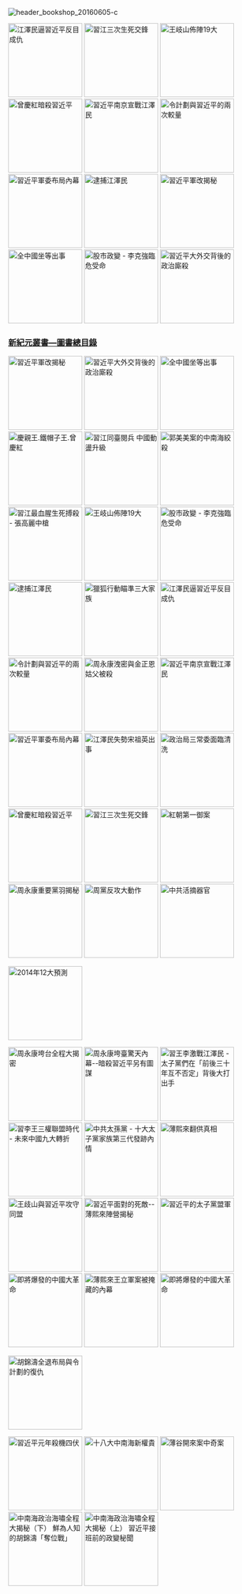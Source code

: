 ![header_bookshop_20160605-c](https://cloud.githubusercontent.com/assets/19661274/15989086/810f2510-30ae-11e6-8bcf-fb0a0d84e6c3.jpg)

<a ID="book-032" href="http://shop.epochweekly.com/tw/book/江澤民逼習近平反目成仇-41637146" title="江澤民逼習近平反目成仇"><img  border="0" width="150"  alt="江澤民逼習近平反目成仇" src="http://epochweekly.ten01.net//uploads/covers/content_38-2016-02-16.jpg" /></a>
<a ID="book-024" href="http://shop.epochweekly.com/tw/book/習江三次生死交鋒-86283711" title="習江三次生死交鋒"><img  border="0" width="150"  alt="習江三次生死交鋒" src="http://epochweekly.ten01.net//uploads/covers/content_55-2016-02-16.jpg" /></a>
<a ID="book-036" href="http://shop.epochweekly.com/tw/book/王岐山佈陣-大-4564658" title="王岐山佈陣19大"><img  border="0" width="150"  alt="王岐山佈陣19大" src="http://epochweekly.ten01.net//uploads/covers/content_22-2016-02-12.jpg" /></a>
<a ID="book-025" href="http://shop.epochweekly.com/tw/book/曾慶紅暗殺習近平-78513876" title="曾慶紅暗殺習近平"><img  border="0" width="150"  alt="曾慶紅暗殺習近平" src="http://epochweekly.ten01.net//uploads/covers/content_79-2016-02-16.jpg" /></a>
<a ID="book-029" href="http://shop.epochweekly.com/tw/book/習近平南京宣戰江澤民-62030178" title="習近平南京宣戰江澤民 "><img  border="0" width="150"  alt="習近平南京宣戰江澤民 " src="http://epochweekly.ten01.net//uploads/covers/content_40-2016-02-16.jpg" /></a>
<a ID="book-031" href="http://shop.epochweekly.com/tw/book/令計劃與習近平的兩次較量-62283566" title="令計劃與習近平的兩次較量"><img  border="0" width="150"  alt="令計劃與習近平的兩次較量" src="http://epochweekly.ten01.net//uploads/covers/content_39-2016-02-16.jpg" /></a>
<a ID="book-028" href="http://shop.epochweekly.com/tw/book/習近平軍委布局內幕-23763445" title="習近平軍委布局內幕"><img  border="0" width="150"  alt="習近平軍委布局內幕" src="http://epochweekly.ten01.net//uploads/covers/content_41-2016-02-16.jpg" /></a>
<a ID="book-034" href="http://shop.epochweekly.com/tw/book/逮捕江澤民-33815372" title="逮捕江澤民"><img  border="0" width="150"  alt="逮捕江澤民" src="http://epochweekly.ten01.net//uploads/covers/content_36-2016-02-12.jpg" /></a>
<a ID="book-043" href="http://shop.epochweekly.com/tw/book/習近平軍改揭秘-6035271" title="習近平軍改揭秘"><img  border="0" width="150"  alt="習近平軍改揭秘" src="http://epochweekly.ten01.net//uploads/covers/content_87-2016-04-16.jpg" /></a>
<a ID="book-041" href="http://shop.epochweekly.com/tw/book/全中國坐等出事-83785724" title="全中國坐等出事"><img  border="0" width="150"  alt="全中國坐等出事" src="http://epochweekly.ten01.net//uploads/covers/content_84-2016-03-20.jpg" /></a>
<a ID="book-035" href="http://shop.epochweekly.com/tw/book/股市政變-李克強臨危受命-43453177" title="股市政變 - 李克強臨危受命"><img  border="0" width="150"  alt="股市政變 - 李克強臨危受命" src="http://epochweekly.ten01.net//uploads/covers/content_28-2016-02-12.jpg" /></a>
<a ID="book-042" href="http://shop.epochweekly.com/tw/book/習近平大外交背後政治廝殺-40688583" title="習近平大外交背後的政治廝殺"><img  border="0" width="150"  alt="習近平大外交背後的政治廝殺" src="http://epochweekly.ten01.net//uploads/covers/content_85-2016-03-20.jpg" /></a>


<h3><a id="designer-templates" class="anchor" href="#designer-templates" aria-hidden="true">新紀元叢書—圖書總目錄<span aria-hidden="true" class="octicon octicon-link"></span></a></h3>

<a ID="book-043" href="http://shop.epochweekly.com/tw/book/習近平軍改揭秘-6035271" title="習近平軍改揭秘"><img  border="0" width="150"  alt="習近平軍改揭秘" src="http://epochweekly.ten01.net//uploads/covers/content_87-2016-04-16.jpg" /></a>
<a ID="book-042" href="http://shop.epochweekly.com/tw/book/習近平大外交背後政治廝殺-40688583" title="習近平大外交背後的政治廝殺"><img  border="0" width="150"  alt="習近平大外交背後的政治廝殺" src="http://epochweekly.ten01.net//uploads/covers/content_85-2016-03-20.jpg" /></a>
<a ID="book-041" href="http://shop.epochweekly.com/tw/book/全中國坐等出事-83785724" title="全中國坐等出事"><img  border="0" width="150"  alt="全中國坐等出事" src="http://epochweekly.ten01.net//uploads/covers/content_84-2016-03-20.jpg" /></a>
<a ID="book-040" href="http://shop.epochweekly.com/tw/book/慶親王-鐵帽子王-曾慶紅-55815877" title="慶親王.鐵帽子王.曾慶紅"><img  border="0" width="150"  alt="慶親王.鐵帽子王.曾慶紅" src="http://epochweekly.ten01.net//uploads/covers/content_83-2016-03-20.jpg" /></a>
<a ID="book-039" href="http://shop.epochweekly.com/tw/book/習江同臺閱兵-中國亂局升級-2234030" title="習江同臺閱兵 中國動盪升級"><img  border="0" width="150"  alt="習江同臺閱兵 中國動盪升級" src="http://epochweekly.ten01.net//uploads/covers/content_10-2016-02-12.jpg" /></a>
<a ID="book-038" href="http://shop.epochweekly.com/tw/book/郭美美案的中南海絞殺-26701543" title="郭美美案的中南海絞殺"><img  border="0" width="150"  alt="郭美美案的中南海絞殺" src="http://epochweekly.ten01.net//uploads/covers/content_14-2016-02-12.jpg" /></a>
<a ID="book-037" href="http://shop.epochweekly.com/tw/book/習江生死搏殺-張高麗中槍-1531260" title="習江最血腥生死搏殺 - 張高麗中槍"><img  border="0" width="150"  alt="習江最血腥生死搏殺 - 張高麗中槍" src="http://epochweekly.ten01.net//uploads/covers/content_16-2016-02-12.jpg" /></a>
<a ID="book-036" href="http://shop.epochweekly.com/tw/book/王岐山佈陣-大-4564658" title="王岐山佈陣19大"><img  border="0" width="150"  alt="王岐山佈陣19大" src="http://epochweekly.ten01.net//uploads/covers/content_22-2016-02-12.jpg" /></a>
<a ID="book-035" href="http://shop.epochweekly.com/tw/book/股市政變-李克強臨危受命-43453177" title="股市政變 - 李克強臨危受命"><img  border="0" width="150"  alt="股市政變 - 李克強臨危受命" src="http://epochweekly.ten01.net//uploads/covers/content_28-2016-02-12.jpg" /></a>
<a ID="book-034" href="http://shop.epochweekly.com/tw/book/逮捕江澤民-33815372" title="逮捕江澤民"><img  border="0" width="150"  alt="逮捕江澤民" src="http://epochweekly.ten01.net//uploads/covers/content_36-2016-02-12.jpg" /></a>
<a ID="book-033" href="http://shop.epochweekly.com/tw/book/獵狐行動瞄準三大家族-87864553" title="獵狐行動瞄準三大家族"><img  border="0" width="150"  alt="獵狐行動瞄準三大家族" src="http://epochweekly.ten01.net//uploads/covers/content_37-2016-02-16.jpg" /></a>
<a ID="book-032" href="http://shop.epochweekly.com/tw/book/江澤民逼習近平反目成仇-41637146" title="江澤民逼習近平反目成仇"><img  border="0" width="150"  alt="江澤民逼習近平反目成仇" src="http://epochweekly.ten01.net//uploads/covers/content_38-2016-02-16.jpg" /></a>
<a ID="book-031" href="http://shop.epochweekly.com/tw/book/令計劃與習近平的兩次較量-62283566" title="令計劃與習近平的兩次較量"><img  border="0" width="150"  alt="令計劃與習近平的兩次較量" src="http://epochweekly.ten01.net//uploads/covers/content_39-2016-02-16.jpg" /></a>
<a ID="book-030" href="http://shop.epochweekly.com/tw/book/周永康洩密-金正恩姑父被殺-74302115" title="周永康洩密與金正恩姑父被殺"><img  border="0" width="150"  alt="周永康洩密與金正恩姑父被殺" src="http://epochweekly.ten01.net//uploads/covers/content_81-2016-02-16.jpg" /></a>
<a ID="book-029" href="http://shop.epochweekly.com/tw/book/習近平南京宣戰江澤民-62030178" title="習近平南京宣戰江澤民 "><img  border="0" width="150"  alt="習近平南京宣戰江澤民 " src="http://epochweekly.ten01.net//uploads/covers/content_40-2016-02-16.jpg" /></a>
<a ID="book-028" href="http://shop.epochweekly.com/tw/book/習近平軍委布局內幕-23763445" title="習近平軍委布局內幕"><img  border="0" width="150"  alt="習近平軍委布局內幕" src="http://epochweekly.ten01.net//uploads/covers/content_41-2016-02-16.jpg" /></a>
<a ID="book-027" href="http://shop.epochweekly.com/tw/book/江澤民失勢宋祖英出事-60767265" title="江澤民失勢宋祖英出事"><img  border="0" width="150"  alt="江澤民失勢宋祖英出事" src="http://epochweekly.ten01.net//uploads/covers/content_42-2016-02-16.jpg" /></a>
<a ID="book-026" href="http://shop.epochweekly.com/tw/book/政治局三常委面臨清洗-14088477" title="政治局三常委面臨清洗"><img  border="0" width="150"  alt="政治局三常委面臨清洗" src="http://epochweekly.ten01.net//uploads/covers/content_80-2016-02-16.jpg" /></a>
<a ID="book-025" href="http://shop.epochweekly.com/tw/book/曾慶紅暗殺習近平-78513876" title="曾慶紅暗殺習近平"><img  border="0" width="150"  alt="曾慶紅暗殺習近平" src="http://epochweekly.ten01.net//uploads/covers/content_79-2016-02-16.jpg" /></a>
<a ID="book-024" href="http://shop.epochweekly.com/tw/book/習江三次生死交鋒-86283711" title="習江三次生死交鋒"><img  border="0" width="150"  alt="習江三次生死交鋒" src="http://epochweekly.ten01.net//uploads/covers/content_55-2016-02-16.jpg" /></a>
<a ID="book-023" href="http://shop.epochweekly.com/tw/book/紅朝第一御案-11540833" title="紅朝第一御案"><img  border="0" width="150"  alt="紅朝第一御案" src="http://epochweekly.ten01.net//uploads/covers/content_78-2016-02-16.jpg" /></a>
<a ID="book-022" href="http://shop.epochweekly.com/tw/book/周永康重要黨羽揭秘-7518137" title="周永康重要黨羽揭秘"><img  border="0" width="150"  alt="周永康重要黨羽揭秘" src="http://epochweekly.ten01.net//uploads/covers/content_77-2016-02-16.jpg" /></a>
<a ID="book-021" href="http://shop.epochweekly.com/tw/book/周黨反攻大動作-61265772" title="周黨反攻大動作"><img  border="0" width="150"  alt="周黨反攻大動作" src="http://epochweekly.ten01.net//uploads/covers/content_76-2016-02-16.jpg" /></a>
<a ID="book-020" href="http://shop.epochweekly.com/tw/book/中共活摘器官-40473187" title="中共活摘器官"><img  border="0" width="150"  alt="中共活摘器官" src="http://epochweekly.ten01.net//uploads/covers/content_75-2016-02-11.jpg" /></a>

<a ID="book-019" href="bookdetail19.htm" title="2014年12大預測"><img  border="0" width="150"  alt="2014年12大預測" src="http://epochweekly.ten01.net//uploads/covers/content_74-2016-02-16.jpg" /></a>

<a ID="book-018" href="http://shop.epochweekly.com/tw/book/周永康垮台全程大揭密-73274864" title="周永康垮台全程大揭密"><img  border="0" width="150"  alt="周永康垮台全程大揭密" src="http://epochweekly.ten01.net//uploads/covers/content_73-2016-02-16.jpg" /></a>
<a ID="book-017" href="http://shop.epochweekly.com/tw/book/周永康垮臺驚天內幕-77636680" title="周永康垮臺驚天內幕--暗殺習近平另有圖謀"><img  border="0" width="150"  alt="周永康垮臺驚天內幕--暗殺習近平另有圖謀" src="http://epochweekly.ten01.net//uploads/covers/content_72-2016-02-16.jpg" /></a>
<a ID="book-016" href="http://shop.epochweekly.com/tw/book/習王李激戰江澤民-73467771" title="習王李激戰江澤民 - 太子黨們在「前後三十年互不否定」背後大打出手"><img  border="0" width="150"  alt="習王李激戰江澤民 - 太子黨們在「前後三十年互不否定」背後大打出手" src="http://epochweekly.ten01.net//uploads/covers/content_71-2016-02-16.jpg" /></a>
<a ID="book-015" href="http://shop.epochweekly.com/tw/book/習李王三權聯盟時代-47008215" title="習李王三權聯盟時代 - 未來中國九大轉折"><img  border="0" width="150"  alt="習李王三權聯盟時代 - 未來中國九大轉折" src="http://epochweekly.ten01.net//uploads/covers/content_70-2016-02-16.jpg" /></a>
<a ID="book-014" href="http://shop.epochweekly.com/tw/book/中共太孫黨-82582037" title="中共太孫黨 - 十大太子黨家族第三代發跡內情"><img  border="0" width="150"  alt="中共太孫黨 - 十大太子黨家族第三代發跡內情" src="http://epochweekly.ten01.net//uploads/covers/content_69-2016-02-16.jpg" /></a>
<a ID="book-013" href="http://shop.epochweekly.com/tw/book/薄熙來翻供真相-84243323" title="薄熙來翻供真相"><img  border="0" width="150"  alt="薄熙來翻供真相" src="http://epochweekly.ten01.net//uploads/covers/content_68-2016-02-16.jpg" /></a>
<a ID="book-012" href="http://shop.epochweekly.com/tw/book/王歧山與習近平攻守同盟-77762557" title="王歧山與習近平攻守同盟"><img  border="0" width="150"  alt="王歧山與習近平攻守同盟" src="http://epochweekly.ten01.net//uploads/covers/content_67-2016-02-16.jpg" /></a>
<a ID="book-011" href="http://shop.epochweekly.com/tw/book/習近平面對的死敵-78465537" title="習近平面對的死敵--薄熙來陣營揭秘"><img  border="0" width="150"  alt="習近平面對的死敵--薄熙來陣營揭秘" src="http://epochweekly.ten01.net//uploads/covers/content_66-2016-02-16.jpg" /></a>
<a ID="book-010" href="http://shop.epochweekly.com/tw/book/習近平的太子黨盟軍-87834532" title="習近平的太子黨盟軍"><img  border="0" width="150"  alt="習近平的太子黨盟軍" src="http://epochweekly.ten01.net//uploads/covers/content_65-2016-02-11.jpg" /></a>
<a ID="book-009" href="http://shop.epochweekly.com/tw/book/即將爆發的中國大革命-68880132" title="即將爆發的中國大革命"><img  border="0" width="150"  alt="即將爆發的中國大革命" src="http://epochweekly.ten01.net//uploads/covers/content_64-2016-02-16.jpg" /></a>
<a ID="book-008" href="http://shop.epochweekly.com/tw/book/薄熙來王立軍案被掩藏內幕-84382038" title="薄熙來王立軍案被掩藏的內幕"><img  border="0" width="150"  alt="薄熙來王立軍案被掩藏的內幕" src="http://epochweekly.ten01.net//uploads/covers/content_63-2016-02-16.jpg" /></a>
<a ID="book-007" href="http://shop.epochweekly.com/tw/book/即將爆發的中國大革命-68880132" title="即將爆發的中國大革命"><img  border="0" width="150"  alt="即將爆發的中國大革命" src="http://epochweekly.ten01.net//uploads/covers/content_64-2016-02-16.jpg" /></a>

<a ID="book-006" href="bookdetail6.htm" title="胡錦濤全退布局與令計劃的復仇"><img  border="0" width="150"  alt="胡錦濤全退布局與令計劃的復仇" src="http://epochweekly.ten01.net/uploads/covers/content_61-2016-02-16.bmp" /></a>

<a ID="book-005" href="http://shop.epochweekly.com/tw/book/習近平元年殺機四伏-45270042" title="習近平元年殺機四伏"><img  border="0" width="150"  alt="習近平元年殺機四伏" src="http://epochweekly.ten01.net//uploads/covers/content_82-2016-02-16.bmp" /></a>
<a ID="book-004" href="http://shop.epochweekly.com/tw/book/十八大中南海新權貴-7836667" title="十八大中南海新權貴"><img  border="0" width="150"  alt="十八大中南海新權貴" src="http://epochweekly.ten01.net//uploads/covers/content_60-2016-02-16.jpg" /></a>
<a ID="book-003" href="http://shop.epochweekly.com/tw/book/薄谷開來案中奇案-53063660" title="薄谷開來案中奇案"><img  border="0" width="150"  alt="薄谷開來案中奇案" src="http://epochweekly.ten01.net//uploads/covers/content_59-2016-02-16.jpg" /></a>
<a ID="book-002" href="http://shop.epochweekly.com/tw/book/中南海政治海嘯大揭秘-下-46857856" title="中南海政治海嘯全程大揭秘（下） 鮮為人知的胡錦濤「奪位戰」"><img  border="0" width="150"  alt="中南海政治海嘯全程大揭秘（下） 鮮為人知的胡錦濤「奪位戰」" src="http://epochweekly.ten01.net//uploads/covers/content_58-2016-02-16.jpg" /></a>
<a ID="book-001" href="http://shop.epochweekly.com/tw/book/中南海政治海嘯大揭秘-上-87220062" title="中南海政治海嘯全程大揭秘（上） 習近平接班前的政變秘聞"><img  border="0" width="150"  alt="中南海政治海嘯全程大揭秘（上） 習近平接班前的政變秘聞" src="http://epochweekly.ten01.net//uploads/covers/content_57-2016-02-11.jpg" /></a>

  
  </body>
</html>

